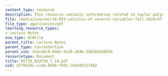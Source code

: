 ```yaml
---
content_type: resource
description: This resource contains information related to taylor polynomials.
file: /media/courses/18-022-calculus-of-several-variables-fall-2010/4770b19ccce68d98f0417e9393317482_MIT18_022F10_l_19.pdf
file_type: application/pdf
learning_resource_types:
- Lecture Notes
ocw_type: OCWFile
parent_title: Lecture Notes
parent_type: CourseSection
parent_uid: 2e3cddc0-846e-9a39-264b-350202eb9d29
resourcetype: Document
title: MIT18_022F10_l_19.pdf
uid: 4770b19c-cce6-8d98-f041-7e9393317482
---
```

